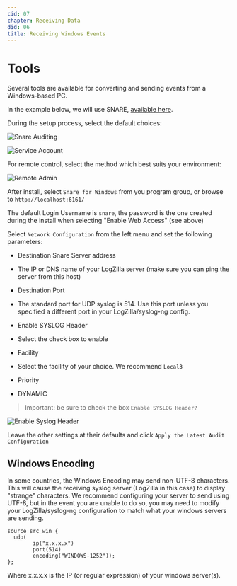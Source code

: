 ```yaml
---
cid: 07
chapter: Receiving Data
did: 06
title: Receiving Windows Events
---
```




Tools
========

Several tools are available for converting and sending events from a Windows-based PC.

In the example below, we will use SNARE, <a href="http://sourceforge.net/projects/snare/files/">available here</a>.

During the setup process, select the default choices:

![Snare Auditing](/assets/images/docs/images/snare-001.png)

![Service Account](/assets/images/docs/images/snare-002.png)

For remote control, select the method which best suits your environment:

![Remote Admin](/assets/images/docs/images/snare-003.png)

After install, select `Snare for Windows` from you program group, or browse to `http://localhost:6161/`

The default Login Username is `snare`, the password is the one created during the install when selecting "Enable Web Access" (see above)

Select `Network Configuration` from the left menu and set the following parameters:

* Destination Snare Server address
 - The IP or DNS name of your LogZilla server (make sure you can ping the server from this host)
* Destination Port
 - The standard port for UDP syslog is 514. Use this port unless you specified a different port in your LogZilla/syslog-ng config.
* Enable SYSLOG Header
 - Select the check box to enable
* Facility
 - Select the facility of your choice. We recommend `Local3`
* Priority
 - DYNAMIC

> Important: be sure to check the box `Enable SYSLOG Header?`

![Enable Syslog Header](/assets/images/docs/images/snare-004.png)


Leave the other settings at their defaults and click `Apply the Latest Audit Configuration`

Windows Encoding
-----
In some countries, the Windows Encoding may send non-UTF-8 characters.
This will cause the receiving syslog server (LogZilla in this case) to display "strange" characters.
We recommend configuring your server to send using UTF-8, but in the event you are unable to do so, you may need to modify
your LogZilla/syslog-ng configuration to match what your windows servers are sending.

    source src_win {
      udp(
            ip("x.x.x.x")
            port(514)
            encoding("WINDOWS-1252"));
    };

Where x.x.x.x is the IP (or regular expression) of your windows server(s).
